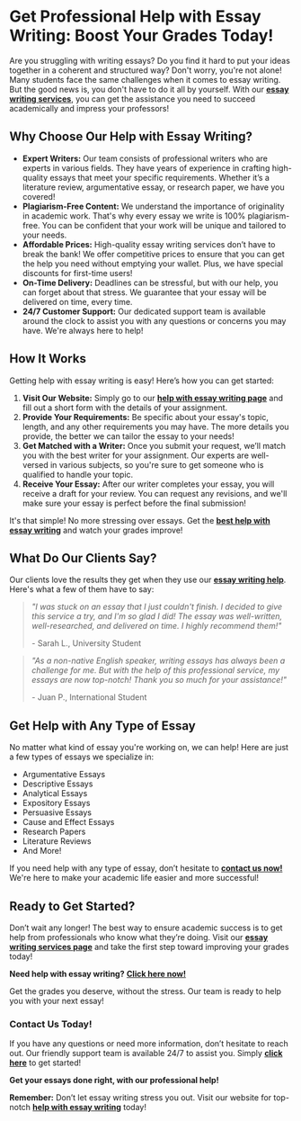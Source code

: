 # Get Professional Help with Essay Writing: Boost Your Grades Today!

Are you struggling with writing essays? Do you find it hard to put your ideas together in a coherent and structured way? Don't worry, you're not alone! Many students face the same challenges when it comes to essay writing. But the good news is, you don't have to do it all by yourself. With our **[essay writing services](https://tinyurl.com/topessay?keyword=help+with+essay+writing)**, you can get the assistance you need to succeed academically and impress your professors!

## Why Choose Our Help with Essay Writing?

- **Expert Writers:** Our team consists of professional writers who are experts in various fields. They have years of experience in crafting high-quality essays that meet your specific requirements. Whether it’s a literature review, argumentative essay, or research paper, we have you covered!
- **Plagiarism-Free Content:** We understand the importance of originality in academic work. That's why every essay we write is 100% plagiarism-free. You can be confident that your work will be unique and tailored to your needs.
- **Affordable Prices:** High-quality essay writing services don’t have to break the bank! We offer competitive prices to ensure that you can get the help you need without emptying your wallet. Plus, we have special discounts for first-time users!
- **On-Time Delivery:** Deadlines can be stressful, but with our help, you can forget about that stress. We guarantee that your essay will be delivered on time, every time.
- **24/7 Customer Support:** Our dedicated support team is available around the clock to assist you with any questions or concerns you may have. We're always here to help!

## How It Works

Getting help with essay writing is easy! Here’s how you can get started:

1. **Visit Our Website:** Simply go to our [**help with essay writing page**](https://tinyurl.com/topessay?keyword=help+with+essay+writing) and fill out a short form with the details of your assignment.
2. **Provide Your Requirements:** Be specific about your essay's topic, length, and any other requirements you may have. The more details you provide, the better we can tailor the essay to your needs!
3. **Get Matched with a Writer:** Once you submit your request, we’ll match you with the best writer for your assignment. Our experts are well-versed in various subjects, so you're sure to get someone who is qualified to handle your topic.
4. **Receive Your Essay:** After our writer completes your essay, you will receive a draft for your review. You can request any revisions, and we'll make sure your essay is perfect before the final submission!

It's that simple! No more stressing over essays. Get the [**best help with essay writing**](https://tinyurl.com/topessay?keyword=help+with+essay+writing) and watch your grades improve!

## What Do Our Clients Say?

Our clients love the results they get when they use our [**essay writing help**](https://tinyurl.com/topessay?keyword=help+with+essay+writing). Here's what a few of them have to say:

> _"I was stuck on an essay that I just couldn't finish. I decided to give this service a try, and I'm so glad I did! The essay was well-written, well-researched, and delivered on time. I highly recommend them!"_
> 
> <footer>- Sarah L., University Student</footer>

> _"As a non-native English speaker, writing essays has always been a challenge for me. But with the help of this professional service, my essays are now top-notch! Thank you so much for your assistance!"_
> 
> <footer>- Juan P., International Student</footer>

## Get Help with Any Type of Essay

No matter what kind of essay you're working on, we can help! Here are just a few types of essays we specialize in:

- Argumentative Essays
- Descriptive Essays
- Analytical Essays
- Expository Essays
- Persuasive Essays
- Cause and Effect Essays
- Research Papers
- Literature Reviews
- And More!

If you need help with any type of essay, don’t hesitate to [**contact us now!**](https://tinyurl.com/topessay?keyword=help+with+essay+writing) We're here to make your academic life easier and more successful!

## Ready to Get Started?

Don’t wait any longer! The best way to ensure academic success is to get help from professionals who know what they’re doing. Visit our [**essay writing services page**](https://tinyurl.com/topessay?keyword=help+with+essay+writing) and take the first step toward improving your grades today!

**Need help with essay writing?** [**Click here now!**](https://tinyurl.com/topessay?keyword=help+with+essay+writing)

Get the grades you deserve, without the stress. Our team is ready to help you with your next essay!

### Contact Us Today!

If you have any questions or need more information, don’t hesitate to reach out. Our friendly support team is available 24/7 to assist you. Simply [**click here**](https://tinyurl.com/topessay?keyword=help+with+essay+writing) to get started!

**Get your essays done right, with our professional help!**

**Remember:** Don’t let essay writing stress you out. Visit our website for top-notch [**help with essay writing**](https://tinyurl.com/topessay?keyword=help+with+essay+writing) today!
